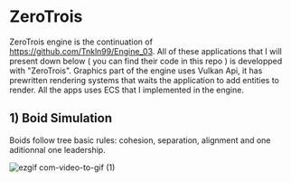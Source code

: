 # ZeroTrois
ZeroTrois engine is the continuation of https://github.com/Tnkln99/Engine_03.
All of these applications that I will present down below ( you can find their code in this repo ) is developped with "ZeroTrois". Graphics part of the engine uses Vulkan Api, it has prewritten rendering systems that waits the application to add entities to render. All the apps uses ECS that I implemented in the engine. 

## 1) Boid Simulation

Boids follow tree basic rules: cohesion, separation, alignment and one aditionnal one leadership.

![ezgif com-video-to-gif (1)](https://user-images.githubusercontent.com/46331545/233799835-c826ebce-f969-4d1a-8395-35e1bcc0dd28.gif)


